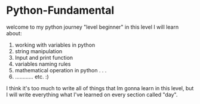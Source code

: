 # Python-Fundamental
 welcome to my python journey "level beginner" 
 in this level I will learn about:
1. working with variables in python
2. string manipulation
3. Input and print function
4. variables naming rules
5. mathematical operation in python
. 
.
.
24. ............ etc. :)

I think it's too much to write all of things that Im gonna learn in this level,
but I will write everything what I've learned on every section called "day". 